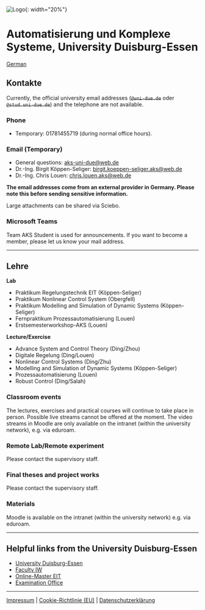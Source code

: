 ![Logo](fig/logo.svg){: width="20%"}

# Automatisierung und Komplexe Systeme, University Duisburg-Essen

[German](README.md)

## Kontakte

Currently, the official university email addresses (~~`@uni-due.de`~~ oder ~~`@stud.uni-due.de`~~) and the telephone are not available. 

### Phone

- Temporary: 01781455719 (during normal office hours).

### Email (Temporary)

- General questions: [aks-uni-due@web.de](mailto:aks-uni-due@web.de)
- Dr.-Ing. Birgit Köppen-Seliger: [birgit.koeppen-seliger.aks@web.de](mailto:birgit.koeppen-seliger.aks@web.de)
- Dr.-Ing. Chris Louen: [chris.louen.aks@web.de](mailto:chris.louen.aks@web.de)

**The email addresses come from an external provider in Germany. Please note this before sending sensitive information.**

Large attachments can be shared via Sciebo.

### Microsoft Teams

Team AKS Student is used for announcements. If you want to become a member, please let us know your mail address.

---

## Lehre

**Lab**

- Praktikum Regelungstechnik EIT (Köppen-Seliger)
- Praktikum Nonlinear Control System (Obergfell)
- Praktikum Modelling and Simulation of Dynamic Systems (Köppen-Seliger)
- Fernpraktikum Prozessautomatisierung (Louen)
- Erstsemesterworkshop-AKS (Louen)

**Lecture/Exercise**

- Advance System and Control Theory (Ding/Zhou)
- Digitale Regelung (Ding/Louen)
- Nonlinear Control Systems (Ding/Zhu)
- Modelling and Simulation of Dynamic Systems (Köppen-Seliger)
- Prozessautomatisierung (Louen)
- Robust Control (Ding/Salah)

### Classroom events

The lectures, exercises and practical courses will continue to take place in person. Possible live streams cannot be offered at the moment. The video streams in Moodle are only available on the intranet (within the university network), e.g. via eduroam.

### Remote Lab/Remote experiment

Please contact the supervisory staff.

### Final theses and project works

Please contact the supervisory staff.

### Materials

Moodle is available on the intranet (within the university network) e.g. via eduroam. 

---

## Helpful links from the University Duisburg-Essen

- [University Duisburg-Essen](https://www.uni-due.org/fakultaeten/)
- [Faculty IW](https://www.fiw-ude.de/)
- [Online-Master EIT](https://optobuss.de/online-master-eit/)
- [Examination Office](https://www.uni-due.org/studium/pruefungswesen/)

---

[Impressum](https://www.uni-due.org/impressum) | [Cookie-Richtlinie (EU)](https://www.uni-due.org/cookie-richtlinie-eu/) | [Datenschutzerklärung](https://www.uni-due.org/datenschutzerklaerung/)

